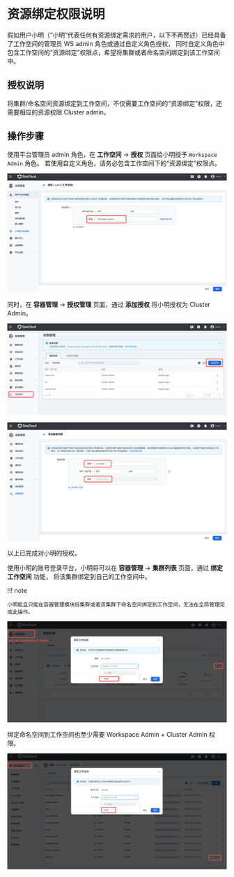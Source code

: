 # 资源绑定权限说明

假如用户小明（“小明”代表任何有资源绑定需求的用户，以下不再赘述）已经具备了工作空间的管理员 WS admin 角色或通过自定义角色授权，
同时自定义角色中包含工作空间的“资源绑定”权限点，希望将集群或者命名空间绑定到该工作空间中。

## 授权说明

将集群/命名空间资源绑定到工作空间，不仅需要工作空间的“资源绑定”权限，还需要相应的资源权限 Cluster admin。

## 操作步骤

使用平台管理员 admin 角色，在 **工作空间** -> **授权** 页面给小明授予 `Workspace Admin` 角色。
若使用自定义角色，请务必包含工作空间下的“资源绑定”权限点。

![资源绑定](../../images/wsbind1.png)

同时，在 **容器管理** -> **授权管理** 页面，通过 **添加授权** 将小明授权为 Cluster Admin。

![集群授权1](../../images/wsbind2.png)

![集群授权2](../../images/wsbind3.png)

以上已完成对小明的授权。

使用小明的账号登录平台，小明将可以在 **容器管理** -> **集群列表** 页面，通过 **绑定工作空间** 功能，
将该集群绑定到自己的工作空间中。

!!! note

    小明能且只能在容器管理模块将集群或者该集群下命名空间绑定到工作空间，无法在全局管理完成此操作。

![cluster绑定](../../images/wsbind4.png)

绑定命名空间到工作空间也至少需要 Workspace Admin + Cluster Admin 权限。

![ns绑定](../../images/wsbind5.png)
